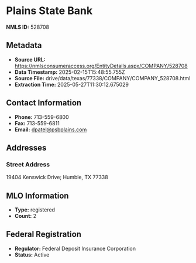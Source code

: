 # Plains State Bank

**NMLS ID:** 528708

## Metadata
- **Source URL:** https://nmlsconsumeraccess.org/EntityDetails.aspx/COMPANY/528708
- **Data Timestamp:** 2025-02-15T15:48:55.755Z
- **Source File:** drive/data/texas/77338/COMPANY/COMPANY_528708.html
- **Extraction Time:** 2025-05-27T11:30:12.675029

## Contact Information
- **Phone:** 713-559-6800
- **Fax:** 713-559-6811
- **Email:** dpatel@psbplains.com

## Addresses
### Street Address
19404 Kenswick Drive; Humble, TX 77338

## MLO Information
- **Type:** registered
- **Count:** 2

## Federal Registration
- **Regulator:** Federal Deposit Insurance Corporation
- **Status:** Active
